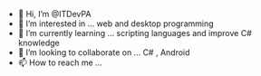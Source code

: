 - 👋 Hi, I’m @ITDevPA
- 👀 I’m interested in ... web and desktop programming
- 🌱 I’m currently learning ... scripting languages and improve C# knowledge
- 💞️ I’m looking to collaborate on ... C# , Android
- 📫 How to reach me ...

<!---
ITDevPA/ITDevPA is a ✨ special ✨ repository because its `README.md` (this file) appears on your GitHub profile.
You can click the Preview link to take a look at your changes.
--->
